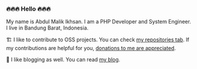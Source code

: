 ### :fire::fire::fire: Hello :fire::fire::fire:

My name is Abdul Malik Ikhsan. I am a PHP Developer and System Engineer. I live in Bandung Barat, Indonesia.

:building_construction: I like to contribute to OSS projects. You can check [my repositories tab](https://github.com/samsonasik?tab=repositories). If my contributions are helpful for you, [donations to me are appreciated](https://samsonasik.wordpress.com/donate/).

:pencil: I like blogging as well. You can read [my blog](https://samsonasik.wordpress.com/).
